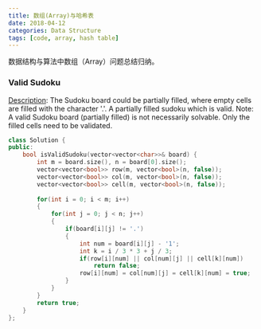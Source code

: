 ```yaml
---
title: 数组(Array)与哈希表
date: 2018-04-12
categories: Data Structure
tags: [code, array, hash table]
---
```

数据结构与算法中数组（Array）问题总结归纳。
<!--more-->

### Valid Sudoku
[Description](https://leetcode.com/problems/valid-sudoku/description/): The Sudoku board could be partially filled, where empty cells are filled with the character '.'. A partially filled sudoku which is valid.
Note: A valid Sudoku board (partially filled) is not necessarily solvable. Only the filled cells need to be validated.
```cpp
class Solution {
public:
    bool isValidSudoku(vector<vector<char>>& board) {
        int m = board.size(), n = board[0].size();
        vector<vector<bool>> row(m, vector<bool>(n, false));
        vector<vector<bool>> col(m, vector<bool>(n, false));
        vector<vector<bool>> cell(m, vector<bool>(n, false));
        
        for(int i = 0; i < m; i++)
        {
            for(int j = 0; j < n; j++)
            {
                if(board[i][j] != '.')
                {
                    int num = board[i][j] - '1';
                    int k = i / 3 * 3 + j / 3;
                    if(row[i][num] || col[num][j] || cell[k][num])
                        return false;
                    row[i][num] = col[num][j] = cell[k][num] = true;
                }
            }
        }
        return true;
    }
};
```